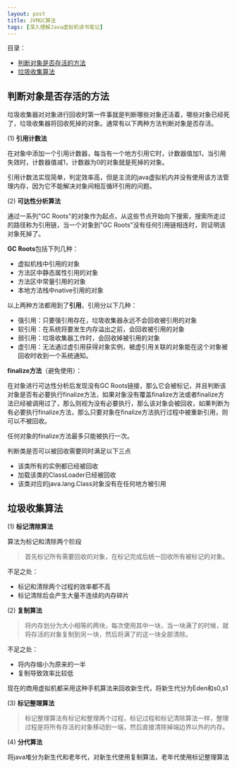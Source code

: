 ```yaml
---
layout: post
title: JVMGC算法
tags: [深入理解Java虚拟机读书笔记]
---
```


目录：

* [判断对象是否存活的方法](#判断对象是否存活的方法)
* [垃圾收集算法](#垃圾收集算法)


## 判断对象是否存活的方法
垃圾收集器对对象进行回收时第一件事就是判断哪些对象还活着，哪些对象已经死了，垃圾收集器将回收死掉的对象。通常有以下两种方法判断对象是否存活。

(1) **引用计数法**

在对象中添加一个引用计数器，每当有一个地方引用它时，计数器值加1，当引用失效时，计数器值减1，计数器为0的对象就是死掉的对象。

引用计数法实现简单，判定效率高，但是主流的java虚拟机内并没有使用该方法管理内存，因为它不能解决对象间相互循环引用的问题。

(2) **可达性分析算法**

通过一系列"GC Roots"的对象作为起点，从这些节点开始向下搜索，搜索所走过的路径称为引用链，当一个对象到"GC Roots"没有任何引用链相连时，则证明该对象死掉了。

**GC Roots**包括下列几种：
- 虚拟机栈中引用的对象
- 方法区中静态属性引用的对象
- 方法区中常量引用的对象
- 本地方法栈中native引用的对象

以上两种方法都用到了**引用**，引用分以下几种：
- 强引用：只要强引用存在，垃圾收集器永远不会回收被引用的对象
- 软引用：在系统将要发生内存溢出之前，会回收被引用的对象
- 弱引用：垃圾收集器工作时，会回收掉被引用的对象
- 虚引用：无法通过虚引用获得对象实例，被虚引用关联的对象能在这个对象被回收时收到一个系统通知。

**finalize方法**（避免使用）：

在对象进行可达性分析后发现没有GC Roots链接，那么它会被标记，并且判断该对象是否有必要执行finalize方法，如果对象没有覆盖finalize方法或者finalize方法已经被调用过了，那么则视为没有必要执行，那么该对象会被回收，如果判断为有必要执行finalize方法，那么只要对象在finalize方法执行过程中被重新引用，则可以不被回收。

任何对象的finalize方法最多只能被执行一次。

判断类是否可以被回收需要同时满足以下三点
- 该类所有的实例都已经被回收
- 加载该类的ClassLoader已经被回收
- 该类对应的java.lang.Class对象没有在任何地方被引用

## 垃圾收集算法

(1) **标记清除算法**

算法为标记和清除两个阶段
> 首先标记所有需要回收的对象，在标记完成后统一回收所有被标记的对象。

不足之处：
- 标记和清除两个过程的效率都不高
- 标记清除后会产生大量不连续的内存碎片

(2) **复制算法**
> 将内存划分为大小相等的两块，每次使用其中一块，当一块满了的时候，就将存活的对象复制到另一块，然后将满了的这一块全部清除。

不足之处：
- 将内存缩小为原来的一半
- 复制导致效率比较低

现在的商用虚拟机都采用这种手机算法来回收新生代，将新生代分为Eden和s0,s1

(3) **标记整理算法**

> 标记整理算法有标记和整理两个过程，标记过程和标记清除算法一样，整理过程是将所有存活的对象移动到一端，然后直接清除掉端边界以外的内存。

(4) **分代算法**

将java堆分为新生代和老年代，对新生代使用复制算法，老年代使用标记整理算法
